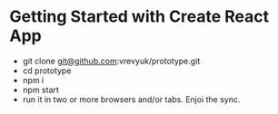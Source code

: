 # Getting Started with Create React App

- git clone git@github.com:vrevyuk/prototype.git
- cd prototype
- npm i
- npm start
- run it in two or more browsers and/or tabs. Enjoi the sync.
